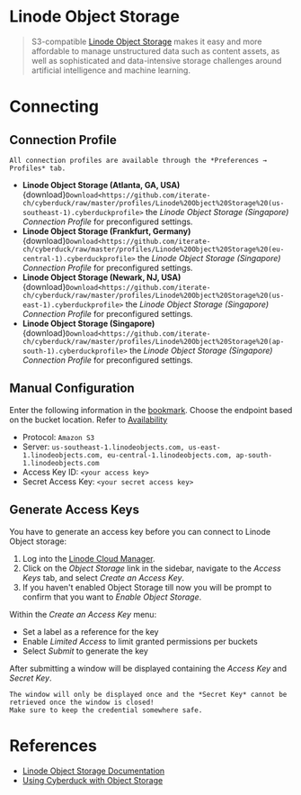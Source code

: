 Linode Object Storage
===

> S3-compatible [Linode Object Storage](https://www.linode.com/products/object-storage/) makes it easy and more affordable to manage unstructured data such as content assets, as well as sophisticated and data-intensive storage challenges around artificial intelligence and machine learning.

# Connecting

## Connection Profile

```{Note}
All connection profiles are available through the *Preferences → Profiles* tab.
```

- **Linode Object Storage (Atlanta, GA, USA)** {download}`Download<https://github.com/iterate-ch/cyberduck/raw/master/profiles/Linode%20Object%20Storage%20(us-southeast-1).cyberduckprofile>` the *Linode Object Storage (Singapore) Connection Profile* for preconfigured settings.
- **Linode Object Storage (Frankfurt, Germany)** {download}`Download<https://github.com/iterate-ch/cyberduck/raw/master/profiles/Linode%20Object%20Storage%20(eu-central-1).cyberduckprofile>` the *Linode Object Storage (Singapore) Connection Profile* for preconfigured settings.
- **Linode Object Storage (Newark, NJ, USA)** {download}`Download<https://github.com/iterate-ch/cyberduck/raw/master/profiles/Linode%20Object%20Storage%20(us-east-1).cyberduckprofile>` the *Linode Object Storage (Singapore) Connection Profile* for preconfigured settings.
- **Linode Object Storage (Singapore)** {download}`Download<https://github.com/iterate-ch/cyberduck/raw/master/profiles/Linode%20Object%20Storage%20(ap-south-1).cyberduckprofile>` the *Linode Object Storage (Singapore) Connection Profile* for preconfigured settings.

## Manual Configuration

Enter the following information in the [bookmark](../../cyberduck/bookmarks.md). Choose the endpoint based on the bucket location. Refer to [Availability](https://www.linode.com/docs/products/storage/object-storage/)

- Protocol: `Amazon S3`
- Server: `us-southeast-1.linodeobjects.com, us-east-1.linodeobjects.com, eu-central-1.linodeobjects.com, ap-south-1.linodeobjects.com`
- Access Key ID: `<your access key>`
- Secret Access Key: `<your secret access key>`

## Generate Access Keys

You have to generate an access key before you can connect to Linode Object storage:

1. Log into the [Linode Cloud Manager](https://cloud.linode.com/).
2. Click on the *Object Storage* link in the sidebar, navigate to the *Access Keys* tab, and select *Create an Access Key*. 
3. If you haven't enabled Object Storage till now you will be prompt to confirm that you want to *Enable Object Storage*.

Within the *Create an Access Key* menu:

- Set a label as a reference for the key
- Enable *Limited Access* to limit granted permissions per buckets
- Select *Submit* to generate the key

After submitting a window will be displayed containing the *Access Key* and *Secret Key*. 

```{note}
The window will only be displayed once and the *Secret Key* cannot be retrieved once the window is closed!
Make sure to keep the credential somewhere safe.
```

# References

- [Linode Object Storage Documentation](https://www.linode.com/docs/products/storage/object-storage/)
- [Using Cyberduck with Object Storage](https://www.linode.com/docs/products/storage/object-storage/guides/cyberduck/)